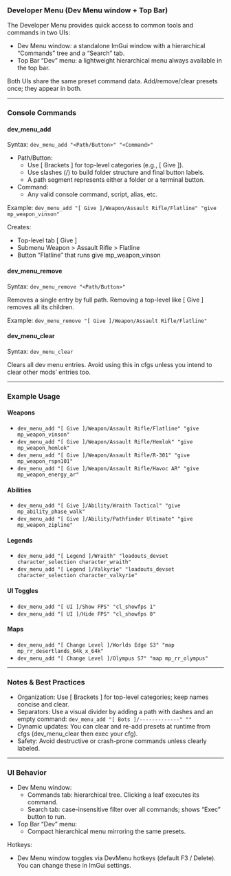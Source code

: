 ### Developer Menu (Dev Menu window + Top Bar)

The Developer Menu provides quick access to common tools and commands in two UIs:
- Dev Menu window: a standalone ImGui window with a hierarchical “Commands” tree and a “Search” tab.
- Top Bar “Dev” menu: a lightweight hierarchical menu always available in the top bar.

Both UIs share the same preset command data. Add/remove/clear presets once; they appear in both.

----------

### Console Commands

#### dev_menu_add
Syntax:
`dev_menu_add "<Path/Button>" "<Command>"`

- Path/Button:
  - Use [ Brackets ] for top-level categories (e.g., [ Give ]).
  - Use slashes (/) to build folder structure and final button labels.
  - A path segment represents either a folder or a terminal button.
- Command:
  - Any valid console command, script, alias, etc.

Example:
`dev_menu_add "[ Give ]/Weapon/Assault Rifle/Flatline" "give mp_weapon_vinson"`

Creates:
- Top-level tab [ Give ]
- Submenu Weapon > Assault Rifle > Flatline
- Button “Flatline” that runs give mp_weapon_vinson

#### dev_menu_remove
Syntax:
`dev_menu_remove "<Path/Button>"`

Removes a single entry by full path. Removing a top-level like [ Give ] removes all its children.

Example:
`dev_menu_remove "[ Give ]/Weapon/Assault Rifle/Flatline"`

#### dev_menu_clear
Syntax:
`dev_menu_clear`

Clears all dev menu entries. Avoid using this in cfgs unless you intend to clear other mods’ entries too.

----------

### Example Usage

#### Weapons
- `dev_menu_add "[ Give ]/Weapon/Assault Rifle/Flatline" "give mp_weapon_vinson"`
- `dev_menu_add "[ Give ]/Weapon/Assault Rifle/Hemlok" "give mp_weapon_hemlok"`
- `dev_menu_add "[ Give ]/Weapon/Assault Rifle/R-301" "give mp_weapon_rspn101"`
- `dev_menu_add "[ Give ]/Weapon/Assault Rifle/Havoc AR" "give mp_weapon_energy_ar"`

#### Abilities
- `dev_menu_add "[ Give ]/Ability/Wraith Tactical" "give mp_ability_phase_walk"`
- `dev_menu_add "[ Give ]/Ability/Pathfinder Ultimate" "give mp_weapon_zipline"`

#### Legends
- `dev_menu_add "[ Legend ]/Wraith" "loadouts_devset character_selection character_wraith"`
- `dev_menu_add "[ Legend ]/Valkyrie" "loadouts_devset character_selection character_valkyrie"`

#### UI Toggles
- `dev_menu_add "[ UI ]/Show FPS" "cl_showfps 1"`
- `dev_menu_add "[ UI ]/Hide FPS" "cl_showfps 0"`

#### Maps
- `dev_menu_add "[ Change Level ]/Worlds Edge S3" "map mp_rr_desertlands_64k_x_64k"`
- `dev_menu_add "[ Change Level ]/Olympus S7" "map mp_rr_olympus"`

----------

### Notes & Best Practices

- Organization: Use [ Brackets ] for top-level categories; keep names concise and clear.
- Separators: Use a visual divider by adding a path with dashes and an empty command:
  `dev_menu_add "[ Bots ]/-------------" ""`
- Dynamic updates: You can clear and re-add presets at runtime from cfgs (dev_menu_clear then exec your cfg).
- Safety: Avoid destructive or crash-prone commands unless clearly labeled.

----------

### UI Behavior

- Dev Menu window:
  - Commands tab: hierarchical tree. Clicking a leaf executes its command.
  - Search tab: case-insensitive filter over all commands; shows “Exec” button to run.
- Top Bar “Dev” menu:
  - Compact hierarchical menu mirroring the same presets.

Hotkeys:
- Dev Menu window toggles via DevMenu hotkeys (default F3 / Delete). You can change these in ImGui settings.